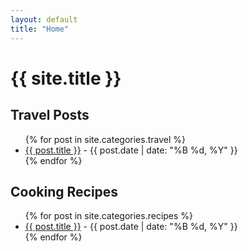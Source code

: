 ```yaml
---
layout: default
title: "Home"
---
```

<h1>{{ site.title }}</h1>

<div class="container">
  <div class="travel-posts">
    <h2>Travel Posts</h2>
    <ul>
      {% for post in site.categories.travel %}
        <li>
          <a href="{{ post.url }}">{{ post.title }}</a> - {{ post.date | date: "%B %d, %Y" }}
        </li>
      {% endfor %}
    </ul>
  </div>

  <div class="recipes-posts">
    <h2>Cooking Recipes</h2>
    <ul>
      {% for post in site.categories.recipes %}
        <li>
          <a href="{{ post.url }}">{{ post.title }}</a> - {{ post.date | date: "%B %d, %Y" }}
        </li>
      {% endfor %}
    </ul>
  </div>
</div>
